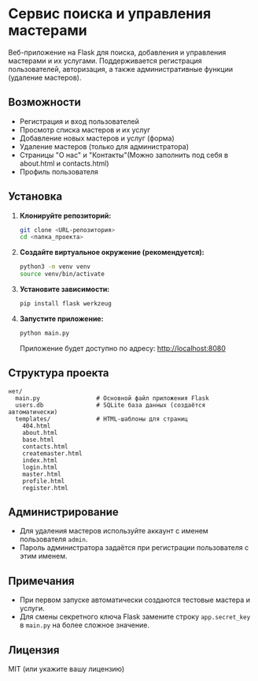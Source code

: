 # Сервис поиска и управления мастерами

Веб-приложение на Flask для поиска, добавления и управления мастерами и их услугами. Поддерживается регистрация пользователей, авторизация, а также административные функции (удаление мастеров).

## Возможности

- Регистрация и вход пользователей
- Просмотр списка мастеров и их услуг
- Добавление новых мастеров и услуг (форма)
- Удаление мастеров (только для администратора)
- Страницы "О нас" и "Контакты"(Можно заполнить под себя в about.html и contacts.html)
- Профиль пользователя

## Установка

1. **Клонируйте репозиторий:**
   ```bash
   git clone <URL-репозитория>
   cd <папка_проекта>
   ```

2. **Создайте виртуальное окружение (рекомендуется):**
   ```bash
   python3 -m venv venv
   source venv/bin/activate
   ```

3. **Установите зависимости:**
   ```bash
   pip install flask werkzeug
   ```

4. **Запустите приложение:**
   ```bash
   python main.py
   ```
   Приложение будет доступно по адресу: [http://localhost:8080](http://localhost:8080)

## Структура проекта

```
нет/
  main.py                # Основной файл приложения Flask
  users.db               # SQLite база данных (создаётся автоматически)
  templates/             # HTML-шаблоны для страниц
    404.html
    about.html
    base.html
    contacts.html
    createmaster.html
    index.html
    login.html
    master.html
    profile.html
    register.html
```

## Администрирование

- Для удаления мастеров используйте аккаунт с именем пользователя `admin`.
- Пароль администратора задаётся при регистрации пользователя с этим именем.

## Примечания

- При первом запуске автоматически создаются тестовые мастера и услуги.
- Для смены секретного ключа Flask замените строку `app.secret_key` в `main.py` на более сложное значение.

## Лицензия

MIT (или укажите вашу лицензию) 
